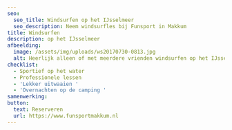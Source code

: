 ```yaml
---
seo:
  seo_title: Windsurfen op het IJsselmeer
  seo_description: Neem windsurfles bij Funsport in Makkum
title: Windsurfen
description: op het IJsselmeer
afbeelding:
  image: /assets/img/uploads/ws20170730-0813.jpg
  alt: Heerlijk alleen of met meerdere vrienden windsurfen op het IJsselmeer
checklist:
  - Sportief op het water
  - Professionele lessen
  - 'Lekker uitwaaien '
  - 'Overnachten op de camping '
samenwerking:
button:
  text: Reserveren
  url: https://www.funsportmakkum.nl
---
```


